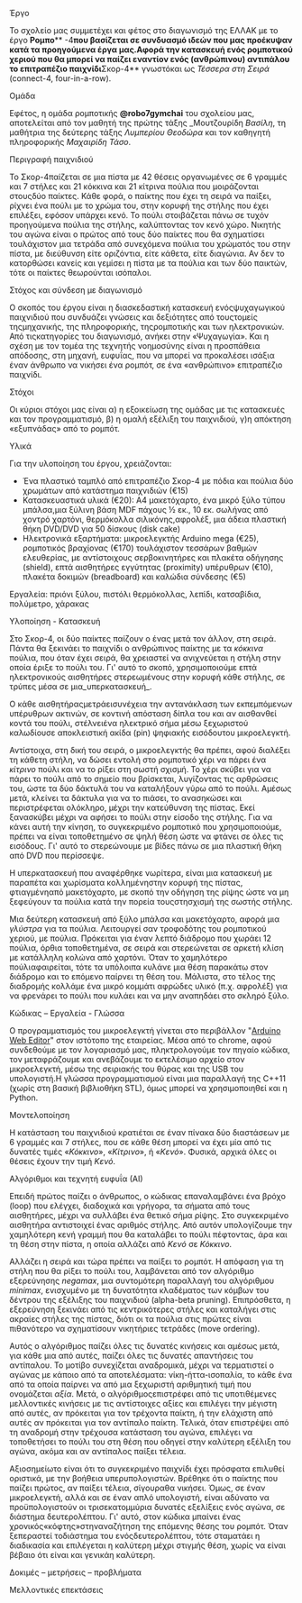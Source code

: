 Έργο

Το σχολείο μας συμμετέχει και φέτος στο διαγωνισμό της ΕΛΛΑΚ με το έργο **Ρομπο**** -4**που βασίζεται σε συνδυασμό ιδεών που μας προέκυψαν κατά τα προηγούμενα έργα μας.Αφορά την κατασκευή ενός ρομποτικού χεριού που θα μπορεί να παίζει εναντίον ενός (ανθρώπινου) αντιπάλου το επιτραπέζιο παιχνίδι**Σκορ-4** γνωστόκαι ως _Τέσσερα στη Σειρά_ (connect-4, four-in-a-row).

Ομάδα

Εφέτος, η ομάδα ρομποτικής **@robo7gymchai** του σχολείου μας, αποτελείται από τον μαθητή της πρώτης τάξης _Μουτζουρίδη _Βασίλη_, τη μαθήτρια της δεύτερης τάξης _Λυμπερίου_ _Θεοδώρα_ και τον καθηγητή πληροφορικής _Μαχαιρίδη Τάσο_.

Περιγραφή παιχνιδιού

Το Σκορ-4παίζεται σε μια πίστα με 42 θέσεις οργανωμένες σε 6 γραμμές και 7 στήλες και 21 κόκκινα και 21 κίτρινα πούλια που μοιράζονται στουςδύο παίκτες. Κάθε φορά, ο παίκτης που έχει τη σειρά να παίξει, ρίχνει ένα πούλι με το χρώμα του, στην κορυφή της στήλης που έχει επιλέξει, εφόσον υπάρχει κενό. Το πούλι στοιβάζεται πάνω σε τυχόν προηγούμενα πούλια της στήλης, καλύπτοντας τον κενό χώρο. Νικητής του αγώνα είναι ο πρώτος από τους δύο παίκτες που θα σχηματίσει τουλάχιστον μια τετράδα από συνεχόμενα πούλια του χρώματός του στην πίστα, με διεύθυνση είτε οριζόντια, είτε κάθετα, είτε διαγώνια. Αν δεν το κατορθώσει κανείς και γεμίσει η πίστα με τα πούλια και των δύο παικτών, τότε οι παίκτες θεωρούνται ισόπαλοι.

Στόχος και σύνδεση με διαγωνισμό

Ο σκοπός του έργου είναι η διασκεδαστική κατασκευή ενόςψυχαγωγικού παιχνιδιού που συνδυάζει γνώσεις και δεξιότητες από τουςτομείς τηςμηχανικής, της πληροφορικής, τηςρομποτικής και των ηλεκτρονικών. Από τιςκατηγορίες του διαγωνισμό, ανήκει στην «Ψυχαγωγία». Και η σχέση με τον τομέα της τεχνητής νοημοσύνης είναι η προσπάθεια απόδοσης, στη μηχανή, ευφυΐας, που να μπορεί να προκαλέσει ισάξια έναν άνθρωπο να νικήσει ένα ρομπότ, σε ένα «ανθρώπινο» επιτραπέζιο παιχνίδι.

Στόχοι

Οι κύριοι στόχοι μας είναι α) η εξοικείωση της ομάδας με τις κατασκευές και τον προγραμματισμό, β) η ομαλή εξέλιξη του παιχνιδιού, γ)η απόκτηση «εξυπνάδας» από το ρομπότ.

Υλικά

Για την υλοποίηση του έργου, χρειάζονται:

- Ένα πλαστικό ταμπλό από επιτραπέζιο Σκορ-4 με πόδια και πούλια δύο χρωμάτων από κατάστημα παιχνιδιών (€15)
- Κατασκευαστικά υλικά (€20): A4 μακετόχαρτο, ένα μικρό ξύλο τύπου μπάλσα,μια ξύλινη βάση MDF πάχους ½ εκ., 10 εκ. σωλήνας από χοντρό χαρτόνι, θερμόκολλα σιλικόνης,αφρολέξ, μια άδεια πλαστική θήκη DVD/DVD για 50 δίσκους (disk cake)
- Ηλεκτρονικά εξαρτήματα: μικροελεγκτής Arduino mega (€25), ρομποτικός βραχίονας (€170) τουλάχιστον τεσσάρων βαθμών ελευθερίας, με αντίστοιχους σερβοκινητήρες και πλακέτα οδήγησης (shield), επτά αισθητήρες εγγύτητας (proximity) υπέρυθρων (€10), πλακέτα δοκιμών (breadboard) και καλώδια σύνδεσης (€5)

Εργαλεία: πριόνι ξύλου, πιστόλι θερμόκολλας, λεπίδι, κατσαβίδια, πολύμετρο, χάρακας

Υλοποίηση - Κατασκευή

Στο Σκορ-4, οι δύο παίκτες παίζουν ο ένας μετά τον άλλον, στη σειρά. Πάντα θα ξεκινάει το παιχνίδι ο ανθρώπινος παίκτης με τα _κόκκινα_ πούλια, που όταν έχει σειρά, θα χρειαστεί να ανιχνεύεται η στήλη στην οποία έριξε το πούλι του. Γι&#39; αυτό το σκοπό, χρησιμοποιούμε επτά ηλεκτρονικούς αισθητήρες στερεωμένους στην κορυφή κάθε στήλης, σε τρύπες μέσα σε μια_υπερκατασκευή_.

Ο κάθε αισθητήραςμετράεισυνέχεια την αντανάκλαση των εκπεμπόμενων υπέρυθρων ακτινών, σε κοντινή απόσταση δίπλα του και αν αισθανθεί κοντά του πούλι, στέλνειένα ηλεκτρικό σήμα μέσω ξεχωριστού καλωδίουσε αποκλειστική ακίδα (pin) ψηφιακής εισόδουτου μικροελεγκτή.

Αντίστοιχα, στη δική του σειρά, ο μικροελεγκτής θα πρέπει, αφού διαλέξει τη κάθετη στήλη, να δώσει εντολή στο ρομποτικό χέρι να πάρει ένα _κίτρινο_ πούλι και να το ρίξει στη σωστή σχισμή. Το χέρι σκύβει για να πάρει το πούλι από το σημείο που βρίσκεται, λυγίζοντας τις αρθρώσεις του, ώστε τα δύο δάκτυλά του να καταλήξουν γύρω από το πούλι. Αμέσως μετά, κλείνει τα δάκτυλα για να το πιάσει, το ανασηκώσει και περιστρέφεται ολόκληρο, μέχρι την κατεύθυνση της πίστας. Εκεί ξανασκύβει μέχρι να αφήσει το πούλι στην είσοδο της στήλης. Για να κάνει αυτή την κίνηση, το συγκεκριμένο ρομποτικό που χρησιμοποιούμε, πρέπει να είναι τοποθετημένο σε ψηλή θέση ώστε να φτάνει σε όλες τις εισόδους. Γι&#39; αυτό το στερεώνουμε με βίδες πάνω σε μια πλαστική θήκη από DVD που περίσσεψε.

Η υπερκατασκευή που αναφέρθηκε νωρίτερα, είναι μια κατασκευή με παραπέτα και χωρίσματα κολλημένηστην κορυφή της πίστας, φτιαγμένηαπό μακετόχαρτο, με σκοπό την οδήγηση της ρίψης ώστε να μη ξεφεύγουν τα πούλια κατά την πορεία τουςστησχισμή της σωστής στήλης.

Μια δεύτερη κατασκευή από ξύλο μπάλσα και μακετόχαρτο, αφορά μια _γλύστρα_ για τα πούλια. Λειτουργεί σαν τροφοδότης του ρομποτικού χεριού, με πούλια. Πρόκειται για έναν λεπτό διάδρομο που χωράει 12 πούλια, όρθια τοποθετημένα, σε σειρά και στερεώνεται σε αρκετή κλίση με κατάλληλη κολώνα από χαρτόνι. Όταν το χαμηλότερο πούλιαφαιρείται, τότε τα υπόλοιπα κυλάνε μια θέση παρακάτω στον διάδρομο και το επόμενο παίρνει τη θέση του. Μάλιστα, στο τέλος της διαδρομής κολλάμε ένα μικρό κομμάτι αφρώδες υλικό (π.χ. αφρολέξ) για να φρενάρει το πούλι που κυλάει και να μην αναπηδάει στο σκληρό ξύλο.

Κώδικας – Εργαλεία - Γλώσσα

Ο προγραμματισμός του μικροελεγκτή γίνεται στο περιβάλλον &quot;[Arduino Web Editor](https://create.arduino.cc/editor)&quot; στον ιστότοπο της εταιρείας. Μέσα από το chrome, αφού συνδεθούμε με τον λογαριασμό μας, πληκτρολογούμε τον πηγαίο κώδικα, τον μεταφράζουμε και ανεβάζουμε το εκτελέσιμο αρχείο στον μικροελεγκτή, μέσω της σειριακής του θύρας και της USB του υπολογιστή.Η γλώσσα προγραμματισμού είναι μια παραλλαγή της C++11 (χωρίς στη βασική βιβλιοθήκη STL), όμως μπορεί να χρησιμοποιηθεί και η Python.

Μοντελοποίηση

Η κατάσταση του παιχνιδιού κρατιέται σε έναν πίνακα δύο διαστάσεων με 6 γραμμές και 7 στήλες, που σε κάθε θέση μπορεί να έχει μία από τις δυνατές τιμές «_Κόκκινο_», «_Κίτρινο_», ή «_Κενό_». Φυσικά, αρχικά όλες οι θέσεις έχουν την τιμή _Κενό_.

Αλγόριθμοι και τεχνητή ευφυΐα (ΑΙ)

Επειδή πρώτος παίζει ο άνθρωπος, ο κώδικας επαναλαμβάνει ένα βρόχο (loop) που ελέγχει, διαδοχικά και γρήγορα, τα σήματα από τους αισθητήρες, μέχρι να συλλάβει ένα θετικό σήμα ρίψης. Στο συγκεκριμένο αισθητήρα αντιστοιχεί ένας αριθμός στήλης. Από αυτόν υπολογίζουμε την χαμηλότερη κενή γραμμή που θα καταλάβει το πούλι πέφτοντας, άρα και τη θέση στην πίστα, η οποία αλλάζει από _Κενό_ σε _Κόκκινο_.

Αλλάζει η σειρά και τώρα πρέπει να παίξει το ρομπότ. Η απόφαση για τη στήλη που θα ρίξει το πούλι του, λαμβάνεται από τον αλγόριθμο εξερεύνησης _negamax_, μια συντομότερη παραλλαγή του αλγόριθμου _minimax_, ενισχυμένο με τη δυνατότητα κλαδέματος των κόμβων του δέντρου της εξέλιξης του παιχνιδιού (alpha-beta pruning). Επιπρόσθετα, η εξερεύνηση ξεκινάει από τις κεντρικότερες στήλες και καταλήγει στις ακραίες στήλες της πίστας, διότι οι τα πούλια στις πρώτες είναι πιθανότερο να σχηματίσουν νικητήριες τετράδες (move ordering).

Αυτός ο αλγόριθμος παίζει όλες τις δυνατές κινήσεις και αμέσως μετά, για κάθε μια από αυτές, παίζει όλες τις δυνατές απαντήσεις του αντίπαλου. Το μοτίβο συνεχίζεται αναδρομικά, μέχρι να τερματιστεί ο αγώνας με κάποιο από τα αποτελέσματα: νίκη-ήττα-ισοπαλία, το κάθε ένα από τα οποία παίρνει να από μια ξεχωριστή αριθμητική τιμή που ονομάζεται _αξία_. Μετά, ο αλγόριθμοςεπιστρέφει από τις υποτιθέμενες μελλοντικές κινήσεις με τις αντίστοιχες αξίες και επιλέγει την μέγιστη από αυτές, αν πρόκειται για τον τρέχοντα παίκτη, ή την ελάχιστη από αυτές αν πρόκειται για τον αντίπαλο παίκτη. Τελικά, όταν επιστρέψει από τη αναδρομή στην τρέχουσα κατάσταση του αγώνα, επιλέγει να τοποθετήσει το πούλι του στη θέση που οδηγεί στην καλύτερη εξέλιξη του αγώνα, ακόμα και αν αντίπαλος παίξει τέλεια.

Αξιοσημείωτο είναι ότι το συγκεκριμένο παιχνίδι έχει πρόσφατα επιλυθεί οριστικά, με την βοήθεια υπερυπολογιστών. Βρέθηκε ότι ο παίκτης που παίζει πρώτος, αν παίξει τέλεια, σίγουραθα νικήσει. Όμως, σε έναν μικροελεγκτή, αλλά και σε έναν απλό υπολογιστή, είναι αδύνατο να προϋπολογιστούν οι τρισεκατομμύρια δυνατές εξελίξεις ενός αγώνα, σε διάστημα δευτερολέπτου. Γι&#39; αυτό, στον κώδικα μπαίνει ένας χρονικός«κόφτης»στηναναζήτηση της επόμενης θέσης του ρομπότ. Όταν ξεπεραστεί τοδιάστημα του ενόςδευτερολέπτου, τότε σταματάει η διαδικασία και επιλέγεται η καλύτερη μέχρι στιγμής θέση, χωρίς να είναι βέβαιο ότι είναι και γενικάη καλύτερη.

Δοκιμές – μετρήσεις – προβλήματα

Μελλοντικές επεκτάσεις

